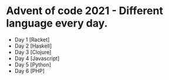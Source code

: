 # Advent of code 2021 - Different language every day.

- Day 1 [Racket]
- Day 2 [Haskell]
- Day 3 [Clojure]
- Day 4 [Javascript]
- Day 5 [Python]
- Day 6 [PHP]
